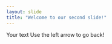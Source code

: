 ```yaml
---
layout: slide
title: "Welcome to our second slide!"
---
```

Your text
Use the left arrow to go back!  